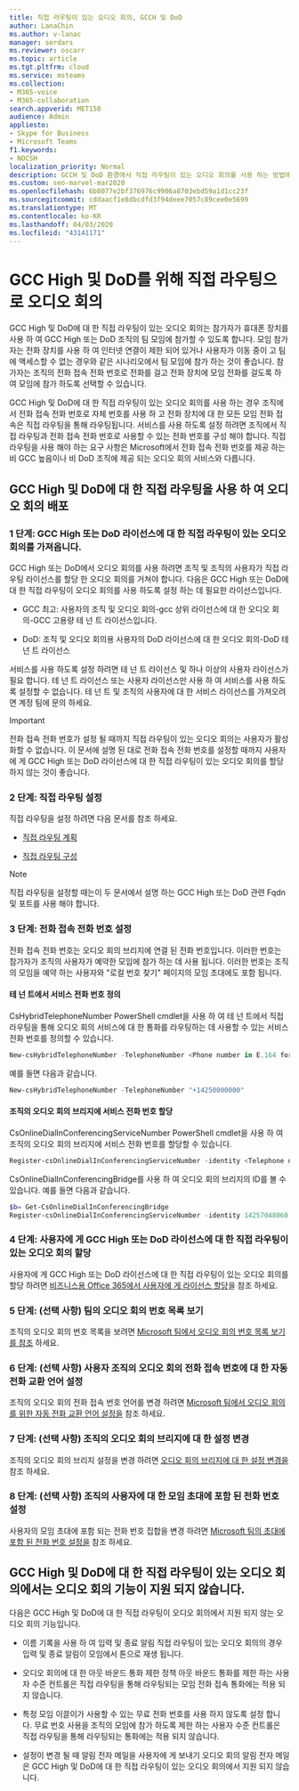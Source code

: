 ```yaml
---
title: 직접 라우팅이 있는 오디오 회의, GCCH 및 DoD
author: LanaChin
ms.author: v-lanac
manager: serdars
ms.reviewer: oscarr
ms.topic: article
ms.tgt.pltfrm: cloud
ms.service: msteams
ms.collection:
- M365-voice
- M365-collaboration
search.appverid: MET150
audience: Admin
appliesto:
- Skype for Business
- Microsoft Teams
f1.keywords:
- NOCSH
localization_priority: Normal
description: GCCH 및 DoD 환경에서 직접 라우팅이 있는 오디오 회의를 사용 하는 방법에 대해 알아봅니다.
ms.custom: seo-marvel-mar2020
ms.openlocfilehash: 6b8077e2bf376976c9906a8703ebd59a1d1cc23f
ms.sourcegitcommit: cddaacf1e8dbcdfd3f94deee7057c89cee0e5699
ms.translationtype: MT
ms.contentlocale: ko-KR
ms.lasthandoff: 04/03/2020
ms.locfileid: "43141171"
---
```

# <a name="audio-conferencing-with-direct-routing-for-gcc-high-and-dod"></a>GCC High 및 DoD를 위해 직접 라우팅으로 오디오 회의

GCC High 및 DoD에 대 한 직접 라우팅이 있는 오디오 회의는 참가자가 휴대폰 장치를 사용 하 여 GCC High 또는 DoD 조직의 팀 모임에 참가할 수 있도록 합니다. 모임 참가자는 전화 장치를 사용 하 여 인터넷 연결이 제한 되어 있거나 사용자가 이동 중이 고 팀에 액세스할 수 없는 경우와 같은 시나리오에서 팀 모임에 참가 하는 것이 좋습니다. 참가자는 조직의 전화 접속 전화 번호로 전화를 걸고 전화 장치에 모임 전화를 걸도록 하 여 모임에 참가 하도록 선택할 수 있습니다.

GCC High 및 DoD에 대 한 직접 라우팅이 있는 오디오 회의를 사용 하는 경우 조직에서 전화 접속 전화 번호로 자체 번호를 사용 하 고 전화 장치에 대 한 모든 모임 전화 접속은 직접 라우팅을 통해 라우팅됩니다. 서비스를 사용 하도록 설정 하려면 조직에서 직접 라우팅과 전화 접속 전화 번호로 사용할 수 있는 전화 번호를 구성 해야 합니다. 직접 라우팅을 사용 해야 하는 요구 사항은 Microsoft에서 전화 접속 전화 번호를 제공 하는 비 GCC 높음이나 비 DoD 조직에 제공 되는 오디오 회의 서비스와 다릅니다.

## <a name="deploy-audio-conferencing-with-direct-routing-for-gcc-high-and-dod"></a>GCC High 및 DoD에 대 한 직접 라우팅을 사용 하 여 오디오 회의 배포

### <a name="step-1-get-audio-conferencing-with-direct-routing-for-gcc-high-or-dod-licenses"></a>1 단계: GCC High 또는 DoD 라이선스에 대 한 직접 라우팅이 있는 오디오 회의를 가져옵니다. 

GCC High 또는 DoD에서 오디오 회의를 사용 하려면 조직 및 조직의 사용자가 직접 라우팅 라이선스를 할당 한 오디오 회의를 거쳐야 합니다. 다음은 GCC High 또는 DoD에 대 한 직접 라우팅이 오디오 회의를 사용 하도록 설정 하는 데 필요한 라이선스입니다.

- GCC 최고: 사용자의 조직 및 오디오 회의-gcc 상위 라이선스에 대 한 오디오 회의-GCC 고용량 테 넌 트 라이선스입니다.

- DoD: 조직 및 오디오 회의용 사용자의 DoD 라이선스에 대 한 오디오 회의-DoD 테 넌 트 라이선스

서비스를 사용 하도록 설정 하려면 테 넌 트 라이선스 및 하나 이상의 사용자 라이선스가 필요 합니다. 테 넌 트 라이선스 또는 사용자 라이선스만 사용 하 여 서비스를 사용 하도록 설정할 수 없습니다. 테 넌 트 및 조직의 사용자에 대 한 서비스 라이선스를 가져오려면 계정 팀에 문의 하세요.

> [!IMPORTANT]
> 전화 접속 전화 번호가 설정 될 때까지 직접 라우팅이 있는 오디오 회의는 사용자가 활성화할 수 없습니다. 이 문서에 설명 된 대로 전화 접속 전화 번호를 설정할 때까지 사용자에 게 GCC High 또는 DoD 라이선스에 대 한 직접 라우팅이 있는 오디오 회의를 할당 하지 않는 것이 좋습니다.

### <a name="step-2-set-up-direct-routing"></a>2 단계: 직접 라우팅 설정

직접 라우팅을 설정 하려면 다음 문서를 참조 하세요.

- [직접 라우팅 계획](direct-routing-plan.md)

- [직접 라우팅 구성](direct-routing-configure.md)

> [!NOTE]
> 직접 라우팅을 설정할 때는이 두 문서에서 설명 하는 GCC High 또는 DoD 관련 Fqdn 및 포트를 사용 해야 합니다.

### <a name="step-3-set-up-dial-in-phone-numbers"></a>3 단계: 전화 접속 전화 번호 설정

전화 접속 전화 번호는 오디오 회의 브리지에 연결 된 전화 번호입니다. 이러한 번호는 참가자가 조직의 사용자가 예약한 모임에 참가 하는 데 사용 됩니다. 이러한 번호는 조직의 모임을 예약 하는 사용자와 "로컬 번호 찾기" 페이지의 모임 초대에도 포함 됩니다.

#### <a name="define-service-phone-numbers-in-your-tenant"></a>테 넌 트에서 서비스 전화 번호 정의

CsHybridTelephoneNumber PowerShell cmdlet을 사용 하 여 테 넌 트에서 직접 라우팅을 통해 오디오 회의 서비스에 대 한 통화를 라우팅하는 데 사용할 수 있는 서비스 전화 번호를 정의할 수 있습니다. 

  ```PowerShell
  New-csHybridTelephoneNumber -TelephoneNumber <Phone number in E.164 format>
  ```

예를 들면 다음과 같습니다.
  ```PowerShell
  New-csHybridTelephoneNumber -TelephoneNumber "+14250000000"
  ```

#### <a name="assign-the-service-phone-numbers-to-the-audio-conferencing-bridge-of-your-organization"></a>조직의 오디오 회의 브리지에 서비스 전화 번호 할당

CsOnlineDialInConferencingServiceNumber PowerShell cmdlet을 사용 하 여 조직의 오디오 회의 브리지에 서비스 전화 번호를 할당할 수 있습니다.

  ```PowerShell
  Register-csOnlineDialInConferencingServiceNumber -identity <Telephone number in E.164 format> -BridgeId <Identity of the audio conferencing bridge>
  ```

CsOnlineDialInConferencingBridge를 사용 하 여 오디오 회의 브리지의 ID를 볼 수 있습니다. 예를 들면 다음과 같습니다.

  ```PowerShell
  $b= Get-CsOnlineDialInConferencingBridge
  Register-csOnlineDialInConferencingServiceNumber -identity 14257048060 -BridgeId $b.identity
  ```

### <a name="step-4-assign-audio-conferencing-with-direct-routing-for-gcc-high-or-dod-licenses-to-your-users"></a>4 단계: 사용자에 게 GCC High 또는 DoD 라이선스에 대 한 직접 라우팅이 있는 오디오 회의 할당

사용자에 게 GCC High 또는 DoD 라이선스에 대 한 직접 라우팅이 있는 오디오 회의를 할당 하려면 [비즈니스용 Office 365에서 사용자에 게 라이선스 할당](https://docs.microsoft.com/office365/admin/subscriptions-and-billing/assign-licenses-to-users)을 참조 하세요.

### <a name="step-5-optional-see-a-list-of-audio-conferencing-numbers-in-teams"></a>5 단계: (선택 사항) 팀의 오디오 회의 번호 목록 보기

조직의 오디오 회의 번호 목록을 보려면 [Microsoft 팀에서 오디오 회의 번호 목록 보기를 참조](see-a-list-of-audio-conferencing-numbers-in-teams.md) 하세요.

### <a name="step-6-optional-set-auto-attendant-languages-for-the-audio-conferencing-dial-in-numbers-of-you-organization"></a>6 단계: (선택 사항) 사용자 조직의 오디오 회의 전화 접속 번호에 대 한 자동 전화 교환 언어 설정

조직의 오디오 회의 전화 접속 번호 언어를 변경 하려면 [Microsoft 팀에서 오디오 회의를 위한 자동 전화 교환 언어 설정을](set-auto-attendant-languages-for-audio-conferencing-in-teams.md) 참조 하세요.

### <a name="step-7-optional-change-the-settings-of-the-audio-conferencing-bridge-of-your-organization"></a>7 단계: (선택 사항) 조직의 오디오 회의 브리지에 대 한 설정 변경

조직의 오디오 회의 브리지 설정을 변경 하려면 [오디오 회의 브리지에 대 한 설정 변경을](change-the-settings-for-an-audio-conferencing-bridge.md) 참조 하세요.

### <a name="step-8-optional-set-the-phone-numbers-included-in-the-meeting-invites-of-the-users-in-your-organization"></a>8 단계: (선택 사항) 조직의 사용자에 대 한 모임 초대에 포함 된 전화 번호 설정

사용자의 모임 초대에 포함 되는 전화 번호 집합을 변경 하려면 [Microsoft 팀의 초대에 포함 된 전화 번호 설정을](set-the-phone-numbers-included-on-invites-in-teams.md) 참조 하세요.

## <a name="audio-conferencing-capabilities-not-supported-in-audio-conferencing-with-direct-routing-for-gcc-high-and-dod"></a>GCC High 및 DoD에 대 한 직접 라우팅이 있는 오디오 회의에서는 오디오 회의 기능이 지원 되지 않습니다.

다음은 GCC High 및 DoD에 대 한 직접 라우팅이 오디오 회의에서 지원 되지 않는 오디오 회의 기능입니다.

- 이름 기록을 사용 하 여 입력 및 종료 알림 직접 라우팅이 있는 오디오 회의의 경우 입력 및 종료 알림이 모임에서 톤으로 재생 됩니다.

- 오디오 회의에 대 한 아웃 바운드 통화 제한 정책 아웃 바운드 통화를 제한 하는 사용자 수준 컨트롤은 직접 라우팅을 통해 라우팅되는 모임 전화 접속 통화에는 적용 되지 않습니다.

- 특정 모임 이끌이가 사용할 수 있는 무료 전화 번호를 사용 하지 않도록 설정 합니다. 무료 번호 사용을 조직의 모임에 참가 하도록 제한 하는 사용자 수준 컨트롤은 직접 라우팅을 통해 라우팅되는 통화에는 적용 되지 않습니다.

- 설정이 변경 될 때 알림 전자 메일을 사용자에 게 보내기 오디오 회의 알림 전자 메일은 GCC High 및 DoD에 대 한 직접 라우팅이 있는 오디오 회의에서 지원 되지 않습니다.
